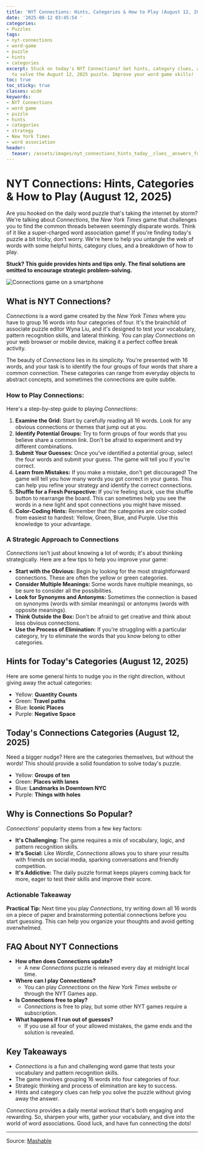 ```yaml
---
title: 'NYT Connections: Hints, Categories & How to Play (August 12, 2025)'
date: '2025-08-12 03:45:54 '
categories:
- Puzzles
tags:
- nyt-connections
- word-game
- puzzle
- hints
- categories
excerpt: Stuck on today's NYT Connections? Get hints, category clues, and strategies
  to solve the August 12, 2025 puzzle. Improve your word game skills!
toc: true
toc_sticky: true
classes: wide
keywords:
- NYT Connections
- word game
- puzzle
- hints
- categories
- strategy
- New York Times
- word association
header:
  teaser: /assets/images/nyt_connections_hints_today__clues__answers_for_au_20250812034554.jpg
---
```


# NYT Connections: Hints, Categories & How to Play (August 12, 2025)

Are you hooked on the daily word puzzle that's taking the internet by storm? We're talking about *Connections*, the *New York Times* game that challenges you to find the common threads between seemingly disparate words. Think of it like a super-charged word association game! If you're finding today's puzzle a bit tricky, don't worry. We're here to help you untangle the web of words with some helpful hints, category clues, and a breakdown of how to play. 

**Stuck? This guide provides hints and tips only. The final solutions are omitted to encourage strategic problem-solving.**

![Connections game on a smartphone](https://helios-i.mashable.com/imagery/articles/01NcOwluDjoyovEIMdbeY72/hero-image.jpg)

## What is NYT Connections?

*Connections* is a word game created by the *New York Times* where you have to group 16 words into four categories of four. It's the brainchild of associate puzzle editor Wyna Liu, and it's designed to test your vocabulary, pattern recognition skills, and lateral thinking. You can play *Connections* on your web browser or mobile device, making it a perfect coffee break activity.

The beauty of *Connections* lies in its simplicity. You're presented with 16 words, and your task is to identify the four groups of four words that share a common connection. These categories can range from everyday objects to abstract concepts, and sometimes the connections are quite subtle.

### How to Play Connections:

Here's a step-by-step guide to playing *Connections*:

1.  **Examine the Grid:** Start by carefully reading all 16 words. Look for any obvious connections or themes that jump out at you.
2.  **Identify Potential Groups:** Try to form groups of four words that you believe share a common link. Don't be afraid to experiment and try different combinations.
3.  **Submit Your Guesses:** Once you've identified a potential group, select the four words and submit your guess. The game will tell you if you're correct.
4.  **Learn from Mistakes:** If you make a mistake, don't get discouraged! The game will tell you how many words you got correct in your guess. This can help you refine your strategy and identify the correct connections.
5.  **Shuffle for a Fresh Perspective:** If you're feeling stuck, use the shuffle button to rearrange the board. This can sometimes help you see the words in a new light and spot connections you might have missed.
6.  **Color-Coding Hints:** Remember that the categories are color-coded from easiest to hardest: Yellow, Green, Blue, and Purple. Use this knowledge to your advantage.

### A Strategic Approach to Connections

*Connections* isn't just about knowing a lot of words; it's about thinking strategically. Here are a few tips to help you improve your game:

*   **Start with the Obvious:** Begin by looking for the most straightforward connections. These are often the yellow or green categories.
*   **Consider Multiple Meanings:** Some words have multiple meanings, so be sure to consider all the possibilities.
*   **Look for Synonyms and Antonyms:** Sometimes the connection is based on synonyms (words with similar meanings) or antonyms (words with opposite meanings).
*   **Think Outside the Box:** Don't be afraid to get creative and think about less obvious connections.
*   **Use the Process of Elimination:** If you're struggling with a particular category, try to eliminate the words that you know belong to other categories.

## Hints for Today's Categories (August 12, 2025)

Here are some general hints to nudge you in the right direction, without giving away the actual categories:

*   Yellow: **Quantity Counts**
*   Green: **Travel paths**
*   Blue: **Iconic Places**
*   Purple: **Negative Space**

## Today's Connections Categories (August 12, 2025)

Need a bigger nudge? Here are the categories themselves, but without the words! This should provide a solid foundation to solve today's puzzle.

*   Yellow: **Groups of ten**
*   Green: **Places with lanes**
*   Blue: **Landmarks in Downtown NYC**
*   Purple: **Things with holes**

## Why is Connections So Popular?

*Connections*' popularity stems from a few key factors:

*   **It's Challenging:** The game requires a mix of vocabulary, logic, and pattern recognition skills.
*   **It's Social:** Like *Wordle*, *Connections* allows you to share your results with friends on social media, sparking conversations and friendly competition.
*   **It's Addictive:** The daily puzzle format keeps players coming back for more, eager to test their skills and improve their score.

### Actionable Takeaway

**Practical Tip:** Next time you play *Connections*, try writing down all 16 words on a piece of paper and brainstorming potential connections before you start guessing. This can help you organize your thoughts and avoid getting overwhelmed.

## FAQ About NYT Connections

*   **How often does Connections update?**
    *   A new *Connections* puzzle is released every day at midnight local time.
*   **Where can I play Connections?**
    *   You can play *Connections* on the *New York Times* website or through the NYT Games app.
*   **Is Connections free to play?**
    *   *Connections* is free to play, but some other NYT games require a subscription.
*   **What happens if I run out of guesses?**
    *   If you use all four of your allowed mistakes, the game ends and the solution is revealed.

## Key Takeaways

*   *Connections* is a fun and challenging word game that tests your vocabulary and pattern recognition skills.
*   The game involves grouping 16 words into four categories of four.
*   Strategic thinking and process of elimination are key to success.
*   Hints and category clues can help you solve the puzzle without giving away the answer.

*Connections* provides a daily mental workout that's both engaging and rewarding. So, sharpen your wits, gather your vocabulary, and dive into the world of word associations. Good luck, and have fun connecting the dots!

---

Source: [Mashable](https://mashable.com/article/nyt-connections-hint-answer-today-august-12-2025)